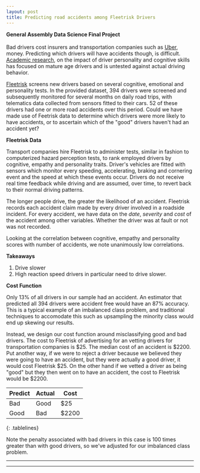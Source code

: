 ```yaml
---
layout: post
title: Predicting road accidents among Fleetrisk Drivers
---
```


**General Assembly Data Science Final Project**  <br />  <br />  Bad drivers cost insurers and transportation companies such as [Uber](http://www.uber.com), money. Predicting which drivers will have accidents though, is difficult. [Academic research](https://eprints.qut.edu.au/47282/2/47282.pdf), on the impact of driver personality and cognitive skills has focused on mature age drivers and is untested against actual driving behavior. 

[Fleetrisk](www.fleetrisk.com) screens new drivers based on several cognitive, emotional and personality tests. In the provided dataset, 394 drivers were screened and subsequently monitored for several months on daily road trips, with telematics data collected from sensors fitted to their cars. 52 of these drivers had one or more road accidents over this period. Could we have made use of Feetrisk data to determine which drivers were more likely to have accidents, or to ascertain which of the "good" drivers haven't had an accident yet?

**Fleetrisk Data**

Transport companies hire Fleetrisk to administer tests, similar in fashion to computerized hazard perception tests, to rank employed drivers by cognitive, empathy and personality traits. Driver's vehicles are fitted with sensors which monitor every speeding, accelerating, braking and cornering event and the speed at which these events occur. Drivers do not receive real time feedback while driving and are assumed, over time, to revert back to their normal driving patterns.

The longer people drive, the greater the likelihood of an accident. Fleetrisk records each accident claim made by every driver involved in a roadside incident. For every accident, we have data on the _date_, _severity_ and _cost_ of the accident among other variables. Whether the driver was at fault or not was not recorded.

Looking at the correlation between cognitive, empathy and personality scores with number of accidents, we note unanimously low correlations.

**Takeaways**

1. Drive slower
2. High reaction speed drivers in particular need to drive slower.

**Cost Function**

Only 13% of all drivers in our sample had an accident. An estimator that predicted all 394 drivers were accident free would have an 87% accuracy. This is a typical example of an imbalanced class problem, and traditional techniques to accomodate this such as upsampling the minority class would end up skewing our results.

Instead, we design our cost function around misclassifying good and bad drivers. The cost to Fleetrisk of advertising for an vetting drivers for transportation companies is $25. The median cost of an accident is $2200. Put another way, if we were to reject a driver because we believed they were going to have an accident, but they were actually a good driver, it would cost Fleetrisk $25. On the other hand if we vetted a driver as being "good" but they then went on to have an accident, the cost to Fleetrisk would be $2200. 

<style>
.tablelines table, .tablelines td, .tablelines th {
        border: 1px solid black;
        }
</style>

Predict   | Actual   | Cost
--------- | -------- | ------
Bad       |  Good    | $25
Good      |  Bad     | $2200
{: .tablelines}

Note the penalty associated with bad drivers in this case is 100 times greater than with good drivers, so we've adjusted for our imbalanced class problem.

----
****
